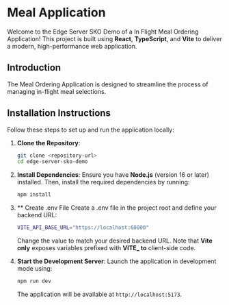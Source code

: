 # Meal Application

Welcome to the Edge Server SKO Demo of a In Flight Meal Ordering Application! This project is built using **React**, **TypeScript**, and **Vite** to deliver a modern, high-performance web application.

## Introduction

The Meal Ordering Application is designed to streamline the process of managing in-flight meal selections.

## Installation Instructions

Follow these steps to set up and run the application locally:

1. **Clone the Repository**:
   ```bash
   git clone <repository-url>
   cd edge-server-sko-demo
   ```

2. **Install Dependencies**:
   Ensure you have **Node.js** (version 16 or later) installed. Then, install the required dependencies by running:
   ```bash
   npm install
   ```

3. ** Create .env File
   Create a .env file in the project root and define your backend URL:
   ```bash
   VITE_API_BASE_URL="https://localhost:60000"
   ```
   Change the value to match your desired backend URL. Note that **Vite only** exposes variables prefixed with **VITE_ to** client-side code.

4. **Start the Development Server**:
   Launch the application in development mode using:
   ```bash
   npm run dev
   ```
   The application will be available at `http://localhost:5173`.


